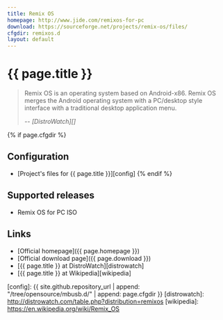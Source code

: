 ```yaml
---
title: Remix OS
homepage: http://www.jide.com/remixos-for-pc
download: https://sourceforge.net/projects/remix-os/files/
cfgdir: remixos.d
layout: default
---
```


# {{ page.title }}

> Remix OS is an operating system based on Android-x86. Remix OS merges the
> Android operating system with a PC/desktop style interface with a traditional
> desktop application menu.
>
> -- <cite markdown="1">[DistroWatch][]</cite>


{% if page.cfgdir %}
## Configuration

- [Project's files for {{ page.title }}][config]
{% endif %}


## Supported releases

- Remix OS for PC ISO


## Links

- [Official homepage]({{ page.homepage }})
- [Official download page]({{ page.download }})
- [{{ page.title }} at DistroWatch][distrowatch]
- [{{ page.title }} at Wikipedia][wikipedia]


[config]: {{ site.github.repository_url | append: "/tree/opensource/mbusb.d/" | append: page.cfgdir }}
[distrowatch]: http://distrowatch.com/table.php?distribution=remixos
[wikipedia]: https://en.wikipedia.org/wiki/Remix_OS
